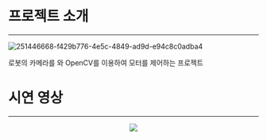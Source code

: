 # 프로젝트 소개
----------------------
![251446668-f429b776-4e5c-4849-ad9d-e94c8c0adba4](https://github.com/addinedu-amr-2th/robo-reop-3/assets/117617384/a47b33db-8e67-4869-9070-062e9dd757f5)



로봇의 카메라를 와 OpenCV를 이용하여 모터를 제어하는 프로젝트


# 시연 영상
---------------------------
<p align="center">
  <img src="[이미지URL](https://github.com/addinedu-amr-2th/robo-reop-3/assets/117617384/5cf6f584-e6ba-4bc0-9cbd-70448806eba5)https://github.com/addinedu-amr-2th/robo-reop-3/assets/117617384/5cf6f584-e6ba-4bc0-9cbd-70448806eba5">
</p>

